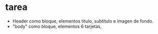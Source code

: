 # tarea
* Header como bloque, elementos titulo, subtitulo e imagen de fondo.
* "body" como bloque, elementos 6 tarjetas,
